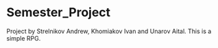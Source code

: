 # Semester_Project
Project by Strelnikov Andrew, Khomiakov Ivan and Unarov Aital.
This is a simple RPG.
